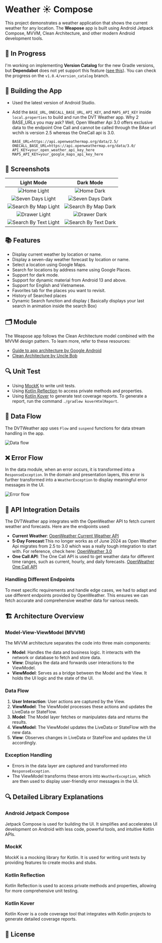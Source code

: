 # Weather ☀️ Compose

This project demonstrates a weather application that shows the current weather for any location. The **Weapose** app is built using Android Jetpack Compose, MVVM, Clean Architecture, and other modern Android development tools.

## 🚧 In Progress

I'm working on implementing **Version Catalog** for the new Gradle versions, but **Dependabot** does not yet support this feature ([see this](https://github.com/dependabot/dependabot-core/pull/6249)). You can check the progress on the `v1.0.4/version_catalog` branch.

## 🔨 Building the App

- Used the latest version of Android Studio.
- Add the `BASE_URL`, `ONECALL_BASE_URL`, `API_KEY`, and `MAPS_API_KEY` inside `local.properties` to build and run the DVT Weather app. Why 2 BASE_URLs you may ask? Well, Open Weather Api 3.0 offers exclusive data to the endpoint One Call and cannot be called through the BAse url wchih is version 2.5 whereas the OneCall api is 3.0. 

    ```properties
    BASE_URL=https://api.openweathermap.org/data/2.5/
    ONECALL_BASE_URL=https://api.openweathermap.org/data/3.0/
    API_KEY=your_open_weather_api_key_here
    MAPS_API_KEY=your_google_maps_api_key_here
    ```

## 📸 Screenshots

| Light Mode | Dark Mode |
| :---: | :---: |
| ![Home Light](image/home_light.png "Home Light") | ![Home Dark](image/home_dark.png "Home Dark") |
| ![Seven Days Light](image/seven_days_light.png "Seven Days Light") | ![Seven Days Dark](image/seven_days_dark.png "Seven Days Dark") |
| ![Search By Map Light](image/search_by_map_light.png "Search By Map Light") | ![Search By Map Dark](image/search_by_map_dark.png "Search By Map Dark") |
| ![Drawer Light](image/drawer_light.png "Drawer Light") | ![Drawer Dark](image/drawer_dark.png "Drawer Dark") |
| ![Search By Text Light](image/search_by_text_light.png "Search By Text Light") | ![Search By Text Dark](image/search_by_text_dark.png "Search By Text Dark") |

## 📚 Features

- Display current weather by location or name.
- Display a seven-day weather forecast by location or name.
- Select a location using Google Maps.
- Search for locations by address name using Google Places.
- Support for dark mode.
- Support for dynamic material from Android 13 and above.
- Support for English and Vietnamese.
- Favorites tab for the places you want to revisit.
- History of Searched places
- Dynamic Search function and display ( Basically displays your last search in animation inside the search Box)
## 🗂 Module

The Weapose app follows the Clean Architecture model combined with the MVVM design pattern. To learn more, refer to these resources:

- [Guide to app architecture by Google Android](https://developer.android.com/jetpack/guide)
- [Clean Architecture by Uncle Bob](https://blog.cleancoder.com/uncle-bob/2011/11/22/Clean-Architecture.html)

## 🔍 Unit Test

- Using [MockK](https://mockk.io/) to write unit tests.
- Using [Kotlin Reflection](https://kotlinlang.org/docs/reflection.html) to access private methods and properties.
- Using [Kotlin Kover](https://github.com/Kotlin/kotlinx-kover) to generate test coverage reports. To generate a report, run the command `./gradlew koverHtmlReport`.

## 🚊 Data Flow

The DVTWeather app uses `Flow` and `suspend` functions for data stream handling in the app.

![Data flow](image/data_flow.png "Data flow")

## ❌ Error Flow

In the data module, when an error occurs, it is transformed into a `ResponseException`. In the domain and presentation layers, this error is further transformed into a `WeatherException` to display meaningful error messages in the UI.

![Error flow](image/error_flow.png "Error flow")

## 📝 API Integration Details

The DVTWeather app integrates with the OpenWeather API to fetch current weather and forecasts. Here are the endpoints used:

- **Current Weather**: [OpenWeather Current Weather API](https://openweathermap.org/current)
- **5-Day Forecast**:This no longer works as of June 2024 as Open Weather Api migrates from 2.5 to 3.0 which was a really tough integration to start with. For reference, check here: [OpenWeather 3.0](https://openweathermap.org/api)
- **One Call API**: The One Call API is used to get weather data for different time ranges, such as current, hourly, and daily forecasts. [OpenWeather One Call API](https://openweathermap.org/api/one-call-api)

### Handling Different Endpoints

To meet specific requirements and handle edge cases, we had to adapt and use different endpoints provided by OpenWeather. This ensures we can fetch accurate and comprehensive weather data for various needs.

## 🏗️ Architecture Overview

### Model-View-ViewModel (MVVM)

The MVVM architecture separates the code into three main components:

- **Model**: Handles the data and business logic. It interacts with the network or database to fetch and store data.
- **View**: Displays the data and forwards user interactions to the ViewModel.
- **ViewModel**: Serves as a bridge between the Model and the View. It holds the UI logic and the state of the UI.

### Data Flow

1. **User Interaction**: User actions are captured by the View.
2. **ViewModel**: The ViewModel processes these actions and updates the LiveData or StateFlow.
3. **Model**: The Model layer fetches or manipulates data and returns the results.
4. **ViewModel**: The ViewModel updates the LiveData or StateFlow with the new data.
5. **View**: Observes changes in LiveData or StateFlow and updates the UI accordingly.

### Exception Handling

- Errors in the data layer are captured and transformed into `ResponseException`.
- The ViewModel transforms these errors into `WeatherException`, which are then used to display user-friendly error messages in the UI.

## 🔍 Detailed Library Explanations

### Android Jetpack Compose

Jetpack Compose is used for building the UI. It simplifies and accelerates UI development on Android with less code, powerful tools, and intuitive Kotlin APIs.

### MockK

MockK is a mocking library for Kotlin. It is used for writing unit tests by providing features to create mocks and stubs.

### Kotlin Reflection

Kotlin Reflection is used to access private methods and properties, allowing for more comprehensive unit testing.

### Kotlin Kover

Kotlin Kover is a code coverage tool that integrates with Kotlin projects to generate detailed coverage reports.

## 📑 License






